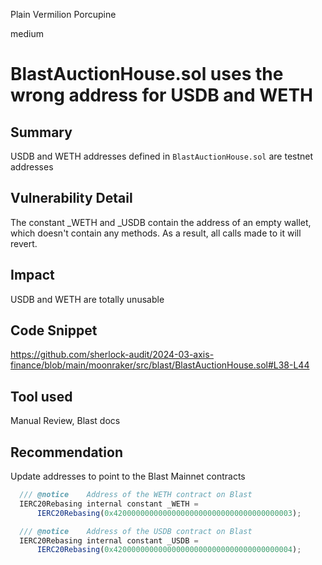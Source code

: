 Plain Vermilion Porcupine

medium

# BlastAuctionHouse.sol uses the wrong address for USDB and WETH

## Summary
USDB and WETH addresses defined in `BlastAuctionHouse.sol` are testnet addresses 

## Vulnerability Detail
The constant _WETH and _USDB contain the address of an empty wallet, which doesn't contain any methods. As a result, all calls made to it will revert.

## Impact
USDB and WETH are totally unusable

## Code Snippet
https://github.com/sherlock-audit/2024-03-axis-finance/blob/main/moonraker/src/blast/BlastAuctionHouse.sol#L38-L44

## Tool used
Manual Review, Blast docs

## Recommendation
Update addresses to point to the Blast Mainnet contracts
```javascript
  /// @notice    Address of the WETH contract on Blast
  IERC20Rebasing internal constant _WETH =
      IERC20Rebasing(0x4200000000000000000000000000000000000003);

  /// @notice    Address of the USDB contract on Blast
  IERC20Rebasing internal constant _USDB =
      IERC20Rebasing(0x4200000000000000000000000000000000000004);
```